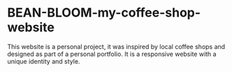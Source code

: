 # BEAN-BLOOM-my-coffee-shop-website
This website is a personal project, it was inspired by local coffee shops and designed as part of a personal portfolio. It is a responsive website with a unique identity and style.
